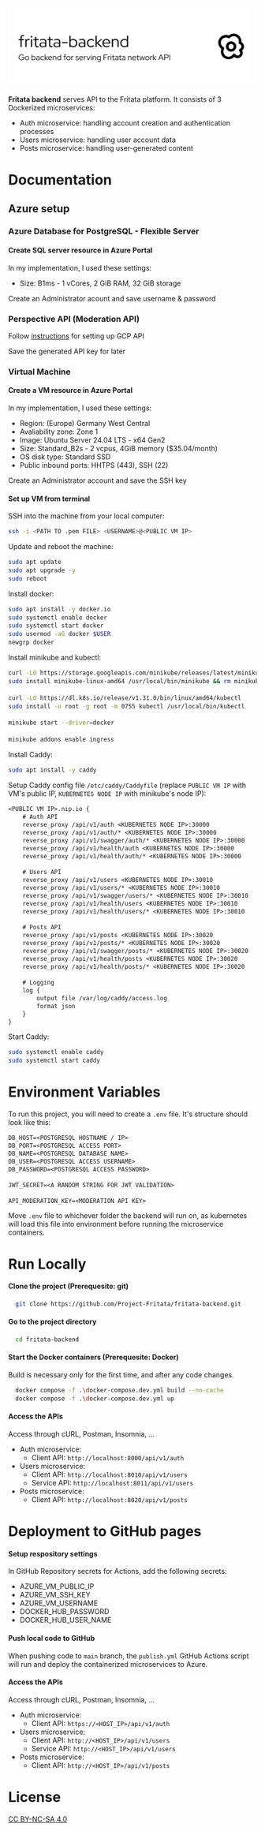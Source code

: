 
![Logo](github-header-image.png)

**Fritata backend** serves API to the Fritata platform. It consists of 3 Dockerized microservices:
- Auth microservice: handling account creation and authentication processes
- Users microservice: handling user account data
- Posts microservice: handling user-generated content


# Documentation

## Azure setup

### Azure Database for PostgreSQL - Flexible Server
#### Create SQL server resource in Azure Portal

In my implementation, I used these settings:
- Size: B1ms - 1 vCores, 2 GiB RAM, 32 GiB storage

Create an Administrator acount and save username & password

### Perspective API (Moderation API)
Follow [instructions](https://developers.perspectiveapi.com/s/docs-get-started) for setting up GCP API

Save the generated API key for later

### Virtual Machine
#### Create a VM resource in Azure Portal
In my implementation, I used these settings:
- Region: (Europe) Germany West Central
- Avaliability zone: Zone 1
- Image: Ubuntu Server 24.04 LTS - x64 Gen2
- Size: Standard_B2s - 2 vcpus, 4GiB memory ($35.04/month)
- OS disk type: Standard SSD
- Public inbound ports: HHTPS (443), SSH (22)

Create an Administrator account and save the SSH key

#### Set up VM from terminal
SSH into the machine from your local computer:
```bash
ssh -i <PATH TO .pem FILE> <USERNAME>@<PUBLIC VM IP>
```

Update and reboot the machine:
```bash
sudo apt update
sudo apt upgrade -y
sudo reboot
```

Install docker:
```bash
sudo apt install -y docker.io
sudo systemctl enable docker
sudo systemctl start docker
sudo usermod -aG docker $USER
newgrp docker
```

Install minikube and kubectl:
```bash
curl -LO https://storage.googleapis.com/minikube/releases/latest/minikube-linux-amd64
sudo install minikube-linux-amd64 /usr/local/bin/minikube && rm minikube-linux-amd64

curl -LO https://dl.k8s.io/release/v1.31.0/bin/linux/amd64/kubectl
sudo install -o root -g root -m 0755 kubectl /usr/local/bin/kubectl

minikube start --driver=docker

minikube addons enable ingress
```

Install Caddy:
```bash
sudo apt install -y caddy
```

Setup Caddy config file `/etc/caddy/Caddyfile` (replace `PUBLIC VM IP` with VM's public IP, `KUBERNETES NODE IP` with minikube's node IP):
```
<PUBLIC VM IP>.nip.io {
    # Auth API
    reverse_proxy /api/v1/auth <KUBERNETES NODE IP>:30000
    reverse_proxy /api/v1/auth/* <KUBERNETES NODE IP>:30000
    reverse_proxy /api/v1/swagger/auth/* <KUBERNETES NODE IP>:30000
    reverse_proxy /api/v1/health/auth <KUBERNETES NODE IP>:30000
    reverse_proxy /api/v1/health/auth/* <KUBERNETES NODE IP>:30000

    # Users API
    reverse_proxy /api/v1/users <KUBERNETES NODE IP>:30010
    reverse_proxy /api/v1/users/* <KUBERNETES NODE IP>:30010
    reverse_proxy /api/v1/swagger/users/* <KUBERNETES NODE IP>:30010
    reverse_proxy /api/v1/health/users <KUBERNETES NODE IP>:30010
    reverse_proxy /api/v1/health/users/* <KUBERNETES NODE IP>:30010

    # Posts API
    reverse_proxy /api/v1/posts <KUBERNETES NODE IP>:30020
    reverse_proxy /api/v1/posts/* <KUBERNETES NODE IP>:30020
    reverse_proxy /api/v1/swagger/posts/* <KUBERNETES NODE IP>:30020
    reverse_proxy /api/v1/health/posts <KUBERNETES NODE IP>:30020
    reverse_proxy /api/v1/health/posts/* <KUBERNETES NODE IP>:30020

    # Logging
    log {
        output file /var/log/caddy/access.log
        format json
    }
}
```

Start Caddy:
```bash
sudo systemctl enable caddy
sudo systemctl start caddy
```


# Environment Variables
To run this project, you will need to create a `.env` file. It's structure should look like this:
```
DB_HOST=<POSTGRESQL HOSTNAME / IP>
DB_PORT=<POSTGRESQL ACCESS PORT>
DB_NAME=<POSTGRESQL DATABASE NAME>
DB_USER=<POSTGRESQL ACCESS USERNAME>
DB_PASSWORD=<POSTGRESQL ACCESS PASSWORD>

JWT_SECRET=<A RANDOM STRING FOR JWT VALIDATION>

API_MODERATION_KEY=<MODERATION API KEY>
```
Move `.env` file to whichever folder the backend will run on, as kubernetes will load this file into environment before running the microservice containers.


# Run Locally

#### Clone the project (Prerequesite: git)
```bash
  git clone https://github.com/Project-Fritata/fritata-backend.git
```

#### Go to the project directory
```bash
  cd fritata-backend
```

#### Start the Docker containers (Prerequesite: Docker)

Build is necessary only for the first time, and after any code changes.

```bash
  docker compose -f .\docker-compose.dev.yml build --no-cache
  docker compose -f .\docker-compose.dev.yml up
```

#### Access the APIs

Access through cURL, Postman, Insomnia, ...
- Auth microservice:
    - Client API: `http://localhost:8000/api/v1/auth`
- Users microservice:
    - Client API: `http://localhost:8010/api/v1/users`
    - Service API: `http://localhost:8011/api/v1/users`
- Posts microservice:
    - Client API: `http://localhost:8020/api/v1/posts`


# Deployment to GitHub pages
#### Setup respository settings
In GitHub Repository secrets for Actions, add the following secrets:
- AZURE_VM_PUBLIC_IP
- AZURE_VM_SSH_KEY
- AZURE_VM_USERNAME
- DOCKER_HUB_PASSWORD
- DOCKER_HUB_USER_NAME

#### Push local code to GitHub
When pushing code to `main` branch, the `publish.yml` GitHub Actions script will run and deploy the containerized microservices to Azure.

#### Access the APIs
Access through cURL, Postman, Insomnia, ...
- Auth microservice:
    - Client API: `https://<HOST_IP>/api/v1/auth`
- Users microservice:
    - Client API: `http://<HOST_IP>/api/v1/users`
    - Service API: `http://<HOST_IP>/api/v1/users`
- Posts microservice:
    - Client API: `http://<HOST_IP>/api/v1/posts`


# License
[CC BY-NC-SA 4.0](https://creativecommons.org/licenses/by-nc-sa/4.0/)
